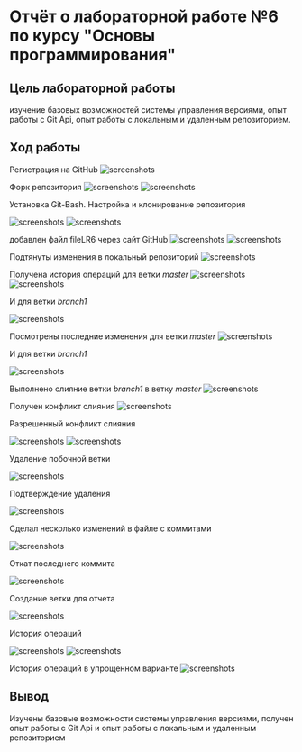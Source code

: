 # Отчёт о лабораторной работе №6 по курсу "Основы программирования"
## Цель лабораторной работы
изучение базовых возможностей системы управления версиями, опыт работы с Git Api, опыт работы с локальным и удаленным репозиторием. 

## Ход работы
Регистрация на GitHub
![screenshots](screenshots/1.png)

Форк репозитория
![screenshots](screenshots/2.png)
![screenshots](screenshots/3.png)

Установка Git-Bash. Настройка и клонирование репозитория

![screenshots](screenshots/4.png)
![screenshots](screenshots/5.png)

добавлен файл fileLR6 через сайт GitHub
![screenshots](screenshots/6.png)
![screenshots](screenshots/7.png)

Подтянуты изменения в локальный репозиторий
![screenshots](screenshots/8.png)

Получена история операций для ветки *master* 
![screenshots](screenshots/9.png)
![screenshots](screenshots/10.png)

И для ветки *branch1*

![screenshots](screenshots/11.png)

Посмотрены последние изменения для ветки *master* 
![screenshots](screenshots/12.png)

И для ветки *branch1*

![screenshots](screenshots/13.png)

Выполнено слияние ветки *branch1* в ветку *master* 
![screenshots](screenshots/14.png)

Получен конфликт слияния
![screenshots](screenshots/15.png)

Разрешенный конфликт слияния

![screenshots](screenshots/16.png)
![screenshots](screenshots/17.png)

Удаление побочной ветки

![screenshots](screenshots/18.png)

Подтверждение удаления

![screenshots](screenshots/19.png)

Сделал несколько изменений в файле с коммитами

![screenshots](screenshots/20.png)

Откат последнего коммита

![screenshots](screenshots/21.png)

Создание ветки для отчета

![screenshots](screenshots/22.png)

История операций

![screenshots](screenshots/23.png)
![screenshots](screenshots/24.png)

История операций в упрощенном варианте
![screenshots](screenshots/25.png)

## Вывод
Изучены базовые возможности системы управления версиями, получен опыт работы с Git Api и опыт работы с локальным и удаленным репозиторием